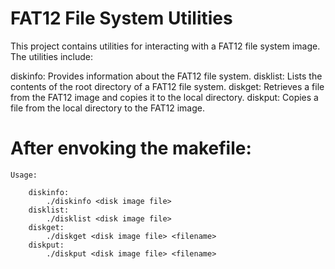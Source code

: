 # FAT12 File System Utilities

This project contains utilities for interacting with a FAT12 file system image. The utilities include:

diskinfo: Provides information about the FAT12 file system.
disklist: Lists the contents of the root directory of a FAT12 file system.
diskget: Retrieves a file from the FAT12 image and copies it to the local directory.
diskput: Copies a file from the local directory to the FAT12 image.

# After envoking the makefile:

    Usage:

        diskinfo:
            ./diskinfo <disk image file>
        disklist:
            ./disklist <disk image file>
        diskget:
            ./diskget <disk image file> <filename>
        diskput:
            ./diskput <disk image file> <filename>



